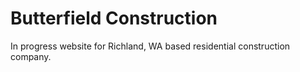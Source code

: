 # Butterfield Construction
In progress website for Richland, WA based residential construction company.
